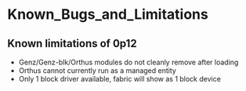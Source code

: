 # Known_Bugs_and_Limitations



## Known limitations of 0p12
- Genz/Genz-blk/Orthus modules do not cleanly remove after loading
- Orthus cannot currently run as a managed entity
- Only 1 block driver available, fabric will show as 1 block device


[linux-genz]: https://github.com/linux-genz/linux  
[udk/orthus]: https://github.com/linux-genz/linux/udk/orthus 
[Release_Notes]: https://github.com/linux-genz/linux/udk/orthus/Known_Bugs_and_Limitations.md  
[Known_Bugs_and_Limitations]: https://github.com/linux-genz/linux/udk/orthus/Known_Bugs_and_Limitations.md  
